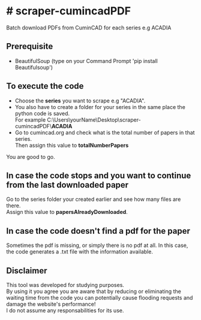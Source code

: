 <h1># scraper-cumincadPDF</h1>

<p>Batch download PDFs from CuminCAD for each series e.g ACADIA</p>

<h2>Prerequisite</h2>

<ul>
	<li>BeautifulSoup (type on your Command Prompt &#39;pip install Beautifulsoup&#39;)</li>
</ul>

<h2>To execute the code</h2>

<ul>
	<li>Choose the <strong>series</strong>&nbsp;you want to scrape e.g &quot;ACADIA&quot;.</li>
	<li>You also have to create a folder for your series in the same place the python code is saved.<br />
	For example&nbsp;C:\Users\yourName\Desktop\scraper-cumincadPDF\<strong>ACADIA</strong></li>
	<li>Go to cumincad.org and check what is the total number of papers in that series.<br />
	Then assign this value to <strong>totalNumberPapers</strong></li>
</ul>

<p>You are good to go.</p>

<h2>In case the code stops and you want to continue from the last downloaded paper</h2>

<p>Go to the series folder your created earlier and see how many files are there.<br />
Assign this value to <strong>papersAlreadyDownloaded</strong>.</p>

<h2>In case the code doesn&#39;t find a pdf for the paper</h2>

<p>Sometimes the pdf is missing, or simply there is no pdf at all. In this case, the code generates a .txt file with the information available.</p>

<h2>Disclaimer</h2>

<p>This tool was developed for studying purposes.<br />
By using it you agree you are aware that by reducing or eliminating the waiting time from the code you can potentially cause flooding requests and damage the website&#39;s performance!<br />
I do not assume any responsabilities for its use.</p>
